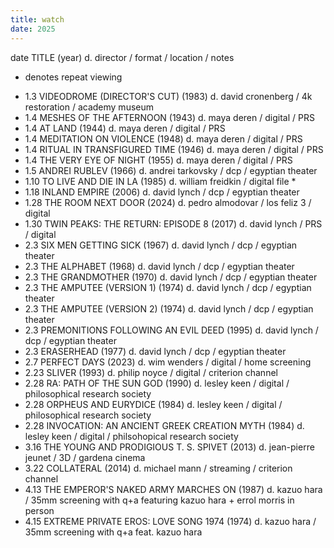 ```yaml
---
title: watch
date: 2025
---
```


date TITLE (year) d. director / format / location / notes
* denotes repeat viewing

- 1.3 VIDEODROME (DIRECTOR'S CUT) (1983) d. david cronenberg / 4k restoration / academy museum
- 1.4 MESHES OF THE AFTERNOON (1943) d. maya deren / digital / PRS
- 1.4 AT LAND (1944) d. maya deren / digital / PRS
- 1.4 MEDITATION ON VIOLENCE (1948) d. maya deren / digital / PRS
- 1.4 RITUAL IN TRANSFIGURED TIME (1946) d. maya deren / digital / PRS
- 1.4 THE VERY EYE OF NIGHT (1955) d. maya deren / digital / PRS
- 1.5 ANDREI RUBLEV (1966) d. andrei tarkovsky / dcp / egyptian theater
- 1.10 TO LIVE AND DIE IN LA (1985) d. william freidkin / digital file *
- 1.18 INLAND EMPIRE (2006) d. david lynch / dcp / egyptian theater
- 1.28 THE ROOM NEXT DOOR (2024) d. pedro almodovar / los feliz 3 / digital
- 1.30 TWIN PEAKS: THE RETURN: EPISODE 8 (2017) d. david lynch / PRS / digital
- 2.3 SIX MEN GETTING SICK (1967) d. david lynch / dcp / egyptian theater
- 2.3 THE ALPHABET (1968) d. david lynch / dcp / egyptian theater
- 2.3 THE GRANDMOTHER (1970) d. david lynch / dcp / egyptian theater
- 2.3 THE AMPUTEE (VERSION 1) (1974) d. david lynch / dcp / egyptian theater
- 2.3 THE AMPUTEE (VERSION 2) (1974) d. david lynch / dcp / egyptian theater
- 2.3 PREMONITIONS FOLLOWING AN EVIL DEED (1995) d. david lynch / dcp / egyptian theater
- 2.3 ERASERHEAD (1977) d. david lynch / dcp / egyptian theater
- 2.7 PERFECT DAYS (2023) d. wim wenders / digital / home screening
- 2.23 SLIVER (1993) d. philip noyce / digital / criterion channel
- 2.28 RA: PATH OF THE SUN GOD (1990) d. lesley keen / digital / philosophical research society
- 2.28 ORPHEUS AND EURYDICE (1984) d. lesley keen / digital / philosophical research society
- 2.28 INVOCATION: AN ANCIENT GREEK CREATION MYTH (1984) d. lesley keen / digital / philsohopical research society
- 3.16 THE YOUNG AND PRODIGIOUS T. S. SPIVET (2013) d. jean-pierre jeunet / 3D / gardena cinema
- 3.22 COLLATERAL (2014) d. michael mann / streaming / criterion channel
- 4.13 THE EMPEROR'S NAKED ARMY MARCHES ON (1987) d. kazuo hara / 35mm screening with q+a featuring kazuo hara + errol morris in person
- 4.15 EXTREME PRIVATE EROS: LOVE SONG 1974 (1974) d. kazuo hara / 35mm screening with q+a feat. kazuo hara

